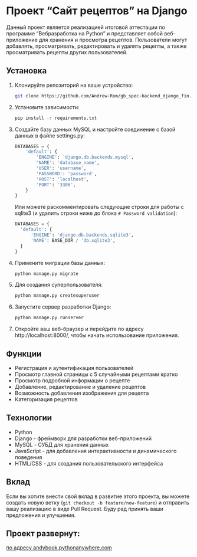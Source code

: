 # Проект “Сайт рецептов” на Django

Данный проект является реализацией итоговой аттестации по программе
“Вебразработка на Python” и представляет собой веб-приложение
для хранения и просмотра рецептов. 
Пользователи могут добавлять, просматривать, редактировать и удалять рецепты, 
а также просматривать рецепты других пользователей.

## Установка
1. Клонируйте репозиторий на ваше устройство:

    ```bash
    git clone https://github.com/Andrew-Rom/gb_spec-backend_django_fin.git
    ```

2. Установите зависимости:

    ```bash
    pip install -r requirements.txt
    ```

3. Создайте базу данных MySQL и настройте соединение с базой данных в файле settings.py:

    ```python
    DATABASES = {
        'default': {
            'ENGINE': 'django.db.backends.mysql',
            'NAME': 'database_name',
            'USER': 'username',
            'PASSWORD': 'password',
            'HOST': 'localhost',
            'PORT': '3306',
        }
    }
   ```
   
   Или можете раскомментировать следующие строки для работы с sqlite3 (и удалить строки ниже до блока `# Password validation`):
   ```python
   DATABASES = {
     'default': {
         'ENGINE': 'django.db.backends.sqlite3',
         'NAME': BASE_DIR / 'db.sqlite3',
     }
   }
   ```
   
4. Примените миграции базы данных:

    ```bash
    python manage.py migrate
    ```

5. Для создания суперпользователя:

    ```bash
    python manage.py createsuperuser
    ```

6. Запустите сервер разработки Django:

    ```bash
    python manage.py runserver
    ```

7. Откройте ваш веб-браузер и перейдите по адресу http://localhost:8000/, чтобы начать использование приложения.

## Функции

- Регистрация и аутентификация пользователей
- Просмотр главной страницы с 5 случайными рецептами кратко
- Просмотр подробной информации о рецепте
- Добавление, редактирование и удаление рецептов
- Возможность добавления изображения для рецепта
- Категоризация рецептов

## Технологии

- Python
- Django - фреймворк для разработки веб-приложений
- MySQL - СУБД для хранения данных
- JavaScript - для добавления интерактивности и динамического поведения
- HTML/CSS - для создания пользовательского интерфейса

## Вклад

Если вы хотите внести свой вклад в развитие этого проекта, 
вы можете создать новую ветку (`git checkout -b feature/new-feature`) 
и отправить вашу реализацию в виде Pull Request. 
Буду рад принять ваши предложения и улучшения.

## Проект развернут: 

[по адресу andybook.pythonanywhere.com](https://andybook.pythonanywhere.com/)